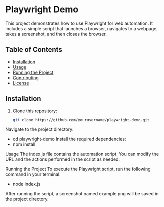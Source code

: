# Playwright Demo

This project demonstrates how to use Playwright for web automation. It includes a simple script that launches a browser, navigates to a webpage, takes a screenshot, and then closes the browser.

## Table of Contents

- [Installation](#installation)
- [Usage](#usage)
- [Running the Project](#running-the-project)
- [Contributing](#contributing)
- [License](#license)

## Installation

1. Clone this repository:
   ```bash
   git clone https://github.com/yourusername/playwright-demo.git


Navigate to the project directory:
- cd playwright-demo
Install the required dependencies:
- npm install

Usage
The index.js file contains the automation script. You can modify the URL and the actions performed in the script as needed.

Running the Project
To execute the Playwright script, run the following command in your terminal:
- node index.js

After running the script, a screenshot named example.png will be saved in the project directory.




